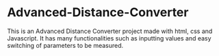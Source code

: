 # Advanced-Distance-Converter
This is an Advanced Distance Converter project made with html, css and Javascript. It has many functionalities such as inputting values and easy switching of parameters to be measured.

